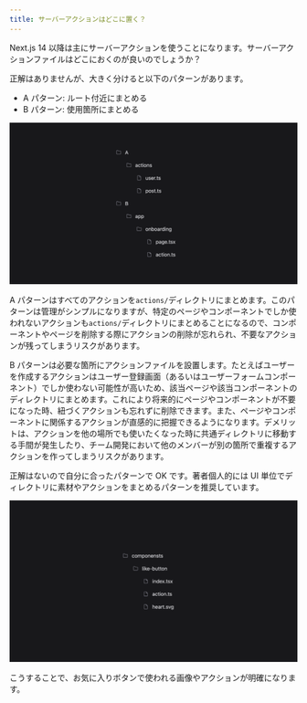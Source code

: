 ```yaml
---
title: サーバーアクションはどこに置く？
---
```


Next.js 14 以降は主にサーバーアクションを使うことになります。サーバーアクションファイルはどこにおくのが良いのでしょうか？

正解はありませんが、大きく分けると以下のパターンがあります。

- A パターン: ルート付近にまとめる
- B パターン: 使用箇所にまとめる

![](/images/file-tree-idea.png)

A パターンはすべてのアクションを`actions/`ディレクトリにまとめます。このパターンは管理がシンプルになりますが、特定のページやコンポーネントでしか使われないアクションも`actions/`ディレクトリにまとめることになるので、コンポーネントやページを削除する際にアクションの削除が忘れられ、不要なアクションが残ってしまうリスクがあります。

B パターンは必要な箇所にアクションファイルを設置します。たとえばユーザーを作成するアクションはユーザー登録画面（あるいはユーザーフォームコンポーネント）でしか使わない可能性が高いため、該当ページや該当コンポーネントのディレクトリにまとめます。これにより将来的にページやコンポーネントが不要になった時、紐づくアクションも忘れずに削除できます。また、ページやコンポーネントに関係するアクションが直感的に把握できるようになります。デメリットは、アクションを他の場所でも使いたくなった時に共通ディレクトリに移動する手間が発生したり、チーム開発において他のメンバーが別の箇所で重複するアクションを作ってしまうリスクがあります。

正解はないので自分に合ったパターンで OK です。著者個人的には UI 単位でディレクトリに素材やアクションをまとめるパターンを推奨しています。

![](/images/like-button-directory.png)

こうすることで、お気に入りボタンで使われる画像やアクションが明確になります。
